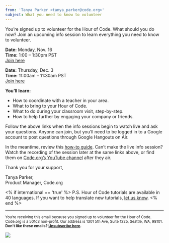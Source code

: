 ```yaml
---
from: 'Tanya Parker <tanya_parker@code.org>'
subject: What you need to know to volunteer
---
```


You’re signed up to volunteer for the Hour of Code. What should you do now? Join an upcoming info session to learn everything you need to know to volunteer.

**Date:** Monday, Nov. 16 <br/>
**Time:** 1:00 – 1:30pm PST <br/>
[Join here](https://plus.google.com/events/c61fhr7i1rucvlfghv5opqvi8n0)

**Date:** Thursday, Dec. 3 <br/>
**Time:** 11:00am – 11:30am PST <br/>
[Join here](https://plus.google.com/events/c1j1vtlf3tdrb4j672tfnt3k0a0)

**You’ll learn:**

- How to coordinate with a teacher in your area.
- What to bring to your Hour of Code.
- What to do during your classroom visit, step-by-step.
- How to help further by engaging your company or friends.

Follow the above links when the info sessions begin to watch live and ask your questions. Anyone can join, but you’ll need to be logged in to a Google account to post questions through Google Hangouts on Air.

In the meantime, review this [how-to guide](https://hourofcode.com/how-to/volunteers). Can’t make the live info session? Watch the recording of the session later at the same links above, or find them on [Code.org’s YouTube channel](https://www.youtube.com/user/CodeOrg) after they air.

Thank you for your support,

Tanya Parker, <br/>
Product Manager, Code.org

<% if international == 'true' %>
P.S. Hour of Code tutorials are available in 40 languages. If you want to help translate new tutorials, [let us know](http://code.org/translate).
<% end %>

<hr>

<small>You’re receiving this email because you signed up to volunteer for the Hour of Code. Code.org is a 501c3 non-profit. Our address is 1301 5th Ave, Suite 1225, Seattle, WA, 98101.</small> <br />
<small><strong>Don't like these emails? [Unsubscribe here](<%= unsubscribe_link %>).</strong></small>


![](<%= tracking_pixel %>)
